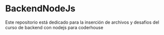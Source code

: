 # BackendNodeJs
Este repositorio está dedicado para la inserción de archivos y desafios del curso de backend con nodejs para coderhouse
